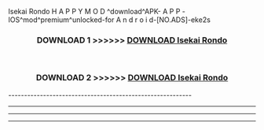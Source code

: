  Isekai Rondo  H A P P Y M O D ^download^APK- A P P -IOS^mod^premium^unlocked-for A n d r o i d-[NO.ADS]-eke2s



<div align="center">

<h3>DOWNLOAD 1 >>>>>> <a href="https://en-mod.web.app/?en= Isekai Rondo ">DOWNLOAD Isekai Rondo  </a></h3><br>

<h3>DOWNLOAD 2 >>>>>> <a href="https://en-mod.web.app/?en= Isekai Rondo ">DOWNLOAD Isekai Rondo  </a></h3>

</div>
----------------------------------------------------------

----------------------------------------------------------

----------------------------------------------------------

----------------------------------------------------------



